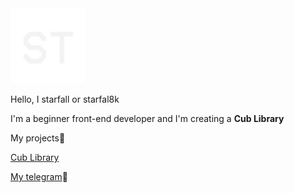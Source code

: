 <img src="20240101_211215.gif" width="120" height="120">

Hello, I starfall or starfal8k

I'm a beginner front-end developer and I'm creating a **Cub Library**

My projects🌟
<p><a href="https://github.com/sylfurgames/Cub-Library-2.0">Cub Library</a></p>


<p><a href="https://t.me/CubLibrary">My telegram</a>🤩</p>
